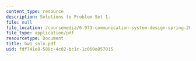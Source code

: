 ```yaml
---
content_type: resource
description: Solutions to Problem Set 1.
file: null
file_location: /coursemedia/6-973-communication-system-design-spring-2006/fdf741e8588c4c02bc1c1c060e857015_hw1_soln.pdf
file_type: application/pdf
resourcetype: Document
title: hw1_soln.pdf
uid: fdf741e8-588c-4c02-bc1c-1c060e857015
---
```

